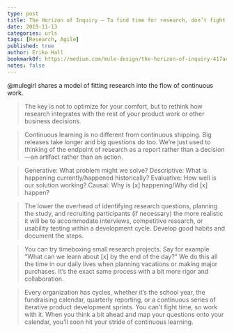 ```yaml
---
type: post
title: The Horizon of Inquiry – To find time for research, don’t fight the flow—fit into it
date: 2019-11-13
categories: urls
tags: [Research, Agile]
published: true
author: Erika Hall
bookmarkOf: https://medium.com/mule-design/the-horizon-of-inquiry-417acdbbda39
notes: false
---
```


@mulegirl shares a model of fitting research into the flow of continuous work.

> The key is not to optimize for your comfort, but to rethink how research integrates with the rest of your product work or other business decisions.

> Continuous learning is no different from continuous shipping. Big releases take longer and big questions do too. We’re just used to thinking of the endpoint of research as a report rather than a decision—an artifact rather than an action.

> Generative: What problem might we solve?
> Descriptive: What is happening currently/happened historically?
> Evaluative: How well is our solution working?
> Causal: Why is [x] happening/Why did [x] happen?

> The lower the overhead of identifying research questions, planning the study, and recruiting participants (if necessary) the more realistic it will be to accommodate interviews, competitive research, or usability testing within a development cycle. Develop good habits and document the steps.

> You can try timeboxing small research projects. Say for example “What can we learn about [x] by the end of the day?” We do this all the time in our daily lives when planning vacations or making major purchases. It’s the exact same process with a bit more rigor and collaboration.

> Every organization has cycles, whether it’s the school year, the fundraising calendar, quarterly reporting, or a continuous series of iterative product development sprints. You can’t fight time, so work with it. When you think a bit ahead and map your questions onto your calendar, you’ll soon hit your stride of continuous learning.
